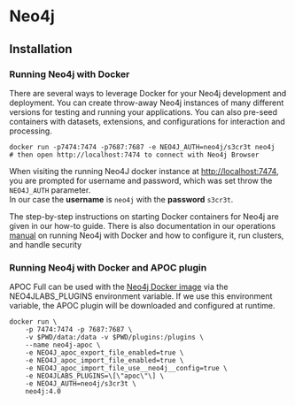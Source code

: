 # Neo4j

## Installation

### Running Neo4j with Docker

There are several ways to leverage Docker for your Neo4j development and deployment. You can create throw-away Neo4j instances of many different versions for testing and running your applications. You can also pre-seed containers with datasets, extensions, and configurations for interaction and processing.

``` shell
docker run -p7474:7474 -p7687:7687 -e NEO4J_AUTH=neo4j/s3cr3t neo4j
# then open http://localhost:7474 to connect with Neo4j Browser
```

When visiting the running Neo4J docker instance at [http://localhost:7474](http://localhost:7474), you are prompted for username and password, which was set throw the `NEO4J_AUTH` parameter.    
In our case the **username** is `neo4j` with the **password** `s3cr3t`.

The step-by-step instructions on starting Docker containers for Neo4j are given in our how-to guide. There is also documentation in our operations [manual](https://neo4j.com/docs/operations-manual/current/docker/) on running Neo4j with Docker and how to configure it, run clusters, and handle security

### Running Neo4j with Docker and APOC plugin

APOC Full can be used with the [Neo4j Docker image](https://hub.docker.com/_/neo4j/) via the NEO4JLABS_PLUGINS environment variable. If we use this environment variable, the APOC plugin will be downloaded and configured at runtime.

``` shell
docker run \
    -p 7474:7474 -p 7687:7687 \
    -v $PWD/data:/data -v $PWD/plugins:/plugins \
    --name neo4j-apoc \
    -e NEO4J_apoc_export_file_enabled=true \
    -e NEO4J_apoc_import_file_enabled=true \
    -e NEO4J_apoc_import_file_use__neo4j__config=true \
    -e NEO4JLABS_PLUGINS=\[\"apoc\"\] \
    -e NEO4J_AUTH=neo4j/s3cr3t \
    neo4j:4.0
```

